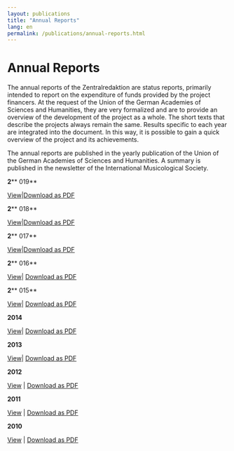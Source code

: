```yaml
---
layout: publications
title: "Annual Reports"
lang: en
permalink: /publications/annual-reports.html
---
```


# Annual Reports

The annual reports of the Zentralredaktion are status reports, primarily intended to report on the expenditure of funds provided by the project financers. At the request of the Union of the German Academies of Sciences and Humanities, they are very formalized and are to provide an overview of the development of the project as a whole. The short texts that describe the projects always remain the same. Results specific to each year are integrated into the document. In this way, it is possible to gain a quick overview of the project and its achievements.

The annual reports are published in the yearly publication of the Union of the German Academies of Sciences and Humanities. A summary is published in the newsletter of the International Musicological Society.



**2**** 019**

[View](/en/publications/annual-reports/2019.html#c3967)|[Download as PDF](/resources-old-website/user_upload/RISM-Jahresbericht-19_EN.pdf)



**2**** 018**

[View](/en/publications/annual-reports/2018.html)|[Download as PDF](/resources-old-website/community-content/Zentralredaktion/Jahresberichte/RISM-Jahresbericht-18_EN.pdf)



**2**** 017**

[View](/en/publications/annual-reports/2017.html)|[Download as PDF](/resources-old-website/Jahresbericht2017_EN.pdf)



**2**** 016**

[View](/en/publications/annual-reports/2016.html#c3434)| [Download as PDF](/resources-old-website/Jahresbericht_EN_2016.pdf)



**2**** 015**

[View](/en/publications/annual-reports/2015.html#c3227)| [Download as PDF](/resources-old-website/Jahresbericht_EN_2015.pdf)



**2014**

[View](/en/publications/annual-reports/2014.html)| [Download as PDF](/resources-old-website/community-content/Zentralredaktion/Annual_Report_2014.pdf)



**2013**

[View](/en/publications/annual-reports/2013.html#c2693)| [Download as PDF](/resources-old-website/community-content/Zentralredaktion/Jahresbericht_EN_web_2013.pdf)



**2012**

[View](/en/publications/annual-reports/2012.html#c2449) | [Download as PDF](/resources-old-website/community-content/Zentralredaktion/JahresberichtEnglisch.pdf)



**2011**

[View](/en/publications/annual-reports/2011.html) | [Download as PDF](/resources-old-website/community-content/Zentralredaktion/Jahresbericht%202011%20englisch_01.pdf)



**2010**

[View](/en/publications/annual-reports/2010.html) | [Download as PDF](/resources-old-website/community-content/Zentralredaktion/JahresberichtEnglisch%202010.pdf)